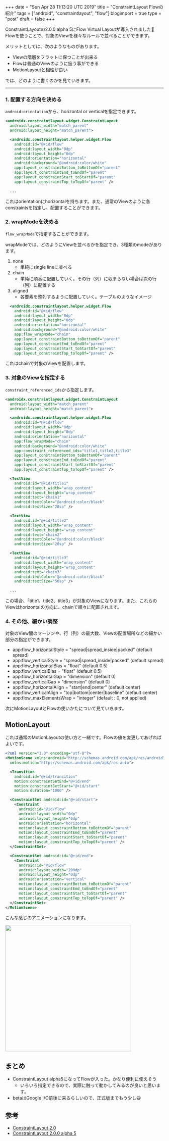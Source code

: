 +++
date = "Sun Apr 28 11:13:20 UTC 2019"
title = "ConstraintLayout Flowの紹介"
tags = ["android", "constraintlayout", "flow"]
blogimport = true
type = "post"
draft = false
+++

ConstraintLayoutの2.0.0 alpha 5にFlow Virtual Layoutが導入されました🎉
Flowを使うことで、対象のViewを様々なルールで並べることができます。

メリットとしては、次のようなものがあります。

- Viewの階層をフラットに保つことが出来る
- Flowは普通のViewのように扱う事ができる
- MotionLayoutと相性が良い

では、どのように書くのかを見ていきます。

---

### 1. 配置する方向を決める

`android:orientation`から、horizontal or verticalを指定できます。

```xml
<androidx.constraintlayout.widget.ConstraintLayout
  android:layout_width="match_parent"
  android:layout_height="match_parent">

  <androidx.constraintlayout.helper.widget.Flow
    android:id="@+id/flow"
    android:layout_width="0dp"
    android:layout_height="0dp"
    android:orientation="horizontal"
    android:background="@android:color/white"
    app:layout_constraintBottom_toBottomOf="parent"
    app:layout_constraintEnd_toEndOf="parent"
    app:layout_constraintStart_toStartOf="parent"
    app:layout_constraintTop_toTopOf="parent" />

  ...
```

これはorientationにhorizontalを持ちます。また、通常のViewのように各constraintsを指定し、配置することができます。

### 2. wrapModeを決める

`flow_wrapMode`で指定することができます。

wrapModeでは、どのようにViewを並べるかを指定でき、3種類のmodeがあります。

1. none
    - 単純にsingle lineに並べる
2. chain
    - 単純に順番に配置していく。その行（列）に収まらない場合は次の行（列）に配置する
3. aligned
    - 各要素を整列するように配置していく。テーブルのようなイメージ

```xml
  <androidx.constraintlayout.helper.widget.Flow
    android:id="@+id/flow"
    android:layout_width="0dp"
    android:layout_height="0dp"
    android:orientation="horizontal"
    android:background="@android:color/white"
    app:flow_wrapMode="chain"
    app:layout_constraintBottom_toBottomOf="parent"
    app:layout_constraintEnd_toEndOf="parent"
    app:layout_constraintStart_toStartOf="parent"
    app:layout_constraintTop_toTopOf="parent" />
```

これはchainで対象のViewを配置します。

### 3. 対象のViewを指定する

`constraint_referenced_ids`から指定します。

```xml
<androidx.constraintlayout.widget.ConstraintLayout
  android:layout_width="match_parent"
  android:layout_height="match_parent">

  <androidx.constraintlayout.helper.widget.Flow
    android:id="@+id/flow"
    android:layout_width="0dp"
    android:layout_height="0dp"
    android:orientation="horizontal"
    app:flow_wrapMode="chain"
    android:background="@android:color/white"
    app:constraint_referenced_ids="title1,title2,title3"
    app:layout_constraintBottom_toBottomOf="parent"
    app:layout_constraintEnd_toEndOf="parent"
    app:layout_constraintStart_toStartOf="parent"
    app:layout_constraintTop_toTopOf="parent" />

  <TextView
    android:id="@+id/title1"
    android:layout_width="wrap_content"
    android:layout_height="wrap_content"
    android:text="chain1"
    android:textColor="@android:color/black"
    android:textSize="20sp" />

  <TextView
    android:id="@+id/title2"
    android:layout_width="wrap_content"
    android:layout_height="wrap_content"
    android:text="chain2"
    android:textColor="@android:color/black"
    android:textSize="20sp" />

  <TextView
    android:id="@+id/title3"
    android:layout_width="wrap_content"
    android:layout_height="wrap_content"
    android:text="chain3"
    android:textColor="@android:color/black"
    android:textSize="50sp" />

  ...
```

この場合、「title1、title2、title3」が対象のViewになります。また、これらのViewはhorizontalの方向に、chainで順々に配置されます。

### 4. その他、細かい調整

対象のView間のマージンや、行（列）の最大数、Viewの配置場所などの細かい部分の指定ができます。

- app:flow_horizontalStyle = "spread|spread_inside|packed" (default spread)
- app:flow_verticalStyle = "spread|spread_inside|packed" (default spread)
- app:flow_horizontalBias = "float" (default 0.5)
- app:flow_verticalBias = "float" (default 0.5)
- app:flow_horizontalGap = "dimension" (default 0)
- app:flow_verticalGap = "dimension" (default 0)
- app:flow_horizontalAlign = "start|end|center" (default center)
- app:flow_verticalAlign = "top|bottom|center|baseline” (default center)
- app:flow_maxElementsWrap = "integer" (default : 0, not applied)

次にMotionLayoutとFlowの使いかたについて見ていきます。

## MotionLayout

これは通常のMotionLayoutの使い方と一緒です。Flowの値を変更してあげればよいです。

```xml
<?xml version="1.0" encoding="utf-8"?>
<MotionScene xmlns:android="http://schemas.android.com/apk/res/android"
  xmlns:motion="http://schemas.android.com/apk/res-auto">

  <Transition
    android:id="@+id/transition"
    motion:constraintSetEnd="@+id/end"
    motion:constraintSetStart="@+id/start"
    motion:duration="1000" />

  <ConstraintSet android:id="@+id/start">
    <Constraint
      android:id="@id/flow"
      android:layout_width="0dp"
      android:layout_height="0dp"
      android:orientation="horizontal"
      motion:layout_constraintBottom_toBottomOf="parent"
      motion:layout_constraintEnd_toEndOf="parent"
      motion:layout_constraintStart_toStartOf="parent"
      motion:layout_constraintTop_toTopOf="parent" />
  </ConstraintSet>

  <ConstraintSet android:id="@+id/end">
    <Constraint
      android:id="@id/flow"
      android:layout_width="200dp"
      android:layout_height="0dp"
      android:orientation="vertical"
      motion:layout_constraintBottom_toBottomOf="parent"
      motion:layout_constraintEnd_toEndOf="parent"
      motion:layout_constraintStart_toStartOf="parent"
      motion:layout_constraintTop_toTopOf="parent" />
  </ConstraintSet>
</MotionScene>
```

こんな感じのアニメーションになります。

<img src="https://lh3.googleusercontent.com/qn9Xbhr9pqrmsJEzQ2YfhzSnJS1I9HpR_s6_UrCSxoqRHQQQ32unFB3G4ls72OuMLuIclSZ89-8=w246-h437-no" width=400>

## まとめ

- ConstraintLayout alpha5になってFlowが入った。かなり便利に使えそう
    - いろいろ指定できるので、実際に触って動かしてみるのが良いと思います。
- betaはGoogle I/O前後に来るらしいので、正式版までもう少し😃

## 参考

- [ConstraintLayout 2.0](https://speakerdeck.com/camaelon/constraintlayout-2-dot-0)
- [ConstraintLayout 2.0.0 alpha 5](https://androidstudio.googleblog.com/2019/04/constraintlayout-200-alpha-5.html)
